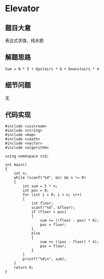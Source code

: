 # Elevator
## 题目大意
表达式求值，纯水题
## 解题思路
`Sum = N * 5 + Upstairs * 6 + Downstairs * 4`
## 细节问题
无
## 代码实现
```
#include <iostream>
#include <string>
#include <map>
#include <cmath>
#include <vector>
#include <algorithm>

using namespace std;

int main()
{
	int n;
	while (scanf("%d", &n) && n != 0)
	{
		int sum = 5 * n;
		int pos = 0;
		for (int i = 0; i < n; i++)
		{
			int floor;
			scanf("%d", &floor);
			if (floor > pos)
			{
				sum += ((floor - pos) * 6);
				pos = floor;
			}
			else
			{
				sum += ((pos - floor) * 4);
				pos = floor;
			}
		}
		printf("%d\n", sum);
	}
	return 0;
}
```
